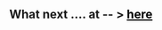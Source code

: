 <h2>
    What next ....   at -- > <a href="https://vatsal-01000111.github.io/WhatNext/" style="color: black;" target="_blank">here</a>
</h2>
